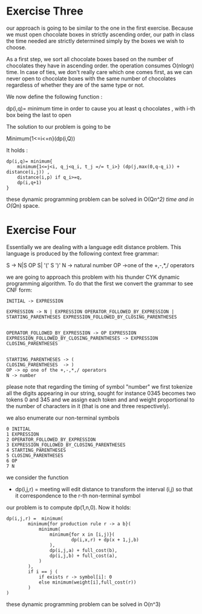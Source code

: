 # Exercise Three

our approach is going to be similar to the one in the first exercise. Because we must open chocolate boxes in strictly ascending order, our path in class the time needed are strictly determined simply by the boxes we wish to choose.

As a first step, we sort all chocolate boxes based on the number of chocolates they have in ascending order. the operation consumes O(nlogn) time. In case of ties, we don't really care which one comes first, as we can never open to chocolate boxes with the same number of chocolates regardless of whether they are of the same type or not.

We now define the following function :

dp(i,q)= minimum time in order to cause you at least q chocolates , with i-th box being the last to open

The solution to our problem is going to be 

Minimum{1<=i<=n}(dp(i,Q))

It holds :

```
dp(i,q)= minimum{
	minimum{1<=j<i, q_j<q_i, t_j =/= t_i>} (dp(j,max(0,q-q_i)) + distance(i,j)) ,
	distance(i,p) if q_i>=q,
	dp(i,q+1)
}
```

these dynamic programming problem can be solved in O(Q*n^2) time and in O(Q*n) space.



# Exercise Four

Essentially we are dealing with a language edit distance problem. This language is produced by the following context free grammar:

S -> N|S OP S| '(' S ')'
N -> natural number
OP ->one of the +,-,*,/ operators 

we are going to approach this problem with his thunder CYK dynamic programming algorithm. To do that the first we convert the grammar to see CNF form:

```
INITIAL -> EXPRESSION

EXPRESSION -> N | EXPRESSION OPERATOR_FOLLOWED_BY_EXPRESSION | STARTING_PARENTHESES EXPRESSION_FOLLOWED_BY_CLOSING_PARENTHESES


OPERATOR_FOLLOWED_BY_EXPRESSION -> OP EXPRESSION 
EXPRESSION_FOLLOWED_BY_CLOSING_PARENTHESES -> EXPRESSION CLOSING_PARENTHESES


STARTING_PARENTHESES -> (
CLOSING_PARENTHESES  -> )
OP -> op one of the +,-,*,/ operators 
N -> number
```

please note that regarding the timing of symbol "number" we first tokenize all the digits appearing in our string, sought for instance 0345 becomes two tokens 0  and 345 and we assign each token and and weight proportional to the number of characters in it (that is one and three respectively).

we also enumerate our non-terminal symbols
```
0 INITIAL
1 EXPRESSION
2 OPERATOR_FOLLOWED_BY_EXPRESSION
3 EXPRESSION_FOLLOWED_BY_CLOSING_PARENTHESES
4 STARTING_PARENTHESES
5 CLOSING_PARENTHESES
6 OP
7 N
```



we consider the function

* dp(i,j,r) = meeting will edit distance to transform the interval (i,j) so that it correspondence to the r-th non-terminal symbol

our problem is to compute dp(1,n,0). Now it holds:

```
dp(i,j,r) =  minimum(
		minimum{for production rule r -> a b}(
			minimum(
				minimum{for x in [i,j)}(
						dp(i,x,r) + dp(x + 1,j,b)
				),
				dp(i,j,a) + full_cost(b),
				dp(i,j,b) + full_cost(a),
			)
		),
		if i == j (
			if exists r -> symbol[i]: 0
			else minimum(weight[i],full_cost(r))
		)
)
```

these dynamic programming problem can be solved in O(n^3)

